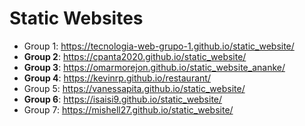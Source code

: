 # Static Websites

- Group 1: https://tecnologia-web-grupo-1.github.io/static_website/
- **Group 2**: https://cpanta2020.github.io/static_website/
- **Group 3**: https://omarmorejon.github.io/static_website_ananke/
- **Group 4**: https://kevinrp.github.io/restaurant/
- Group 5: https://vanessapita.github.io/static_website/
- **Group 6**: https://isaisi9.github.io/static_website/
- Group 7: https://mishell27.github.io/static_website/

